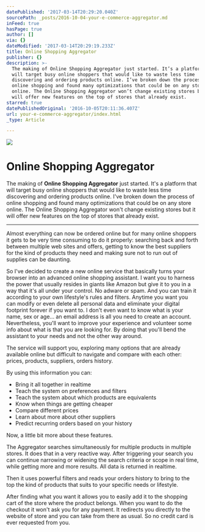 ```yaml
---
datePublished: '2017-03-14T20:29:20.040Z'
sourcePath: _posts/2016-10-04-your-e-commerce-aggregator.md
inFeed: true
hasPage: true
author: []
via: {}
dateModified: '2017-03-14T20:29:19.233Z'
title: Online Shopping Aggregator
publisher: {}
description: >-
  The making of Online Shopping Aggregator just started. It’s a platform that
  will target busy online shoppers that would like to waste less time
  discovering and ordering products online. I’ve broken down the process of
  online shopping and found many optimizations that could be on any store
  online. The Online Shopping Aggregator won’t change existing stores but it
  will offer new features on the top of stores that already exist.
starred: true
datePublishedOriginal: '2016-10-05T20:11:36.407Z'
url: your-e-commerce-aggregator/index.html
_type: Article

---
```

![](https://the-grid-user-content.s3-us-west-2.amazonaws.com/4deec11b-9272-4389-a30e-8631d1c5ac81.png)

# Online Shopping Aggregator

The making of **Online Shopping Aggregator** just started. It's a platform that will target busy online shoppers that would like to waste less time discovering and ordering products online. I've broken down the process of online shopping and found many optimizations that could be on any store online. The Online Shopping Aggregator won't change existing stores but it will offer new features on the top of stores that already exist.

---

Almost everything can now be ordered online but for many online shoppers it gets to be very time consuming to do it properly: searching back and forth between multiple web sites and offers, getting to know the best suppliers for the kind of products they need and making sure not to run out of supplies can be daunting.

So I've decided to create a new online service that basically turns your browser into an advanced online shopping assistant. I want you to harness the power that usually resides in giants like Amazon but give it to you in a way that it's all under your control. No adware or spam. And you can train it according to your own lifestyle's rules and filters. Anytime you want you can modify or even delete all personal data and eliminate your digital footprint forever if you want to. I don't even want to know what is your name, sex or age... an email address is all you need to create an account. Nevertheless, you'll want to improve your experience and volunteer some info about what is that you are looking for. By doing that you'll bend the assistant to your needs and not the other way around.

The service will support you, exploring many options that are already available online but difficult to navigate and compare with each other: prices, products, suppliers, orders history.

By using this information you can:

* Bring it all together in realtime
* Teach the system on preferences and filters 
* Teach the system about which products are equivalents
* Know when things are getting cheaper
* Compare different prices
* Learn about more about other suppliers
* Predict recurring orders based on your history

Now, a little bit more about these features.

The Aggregator searches simultaneously for multiple products in multiple stores. It does that in a very reactive way. After triggering your search you can continue narrowing or widening the search criteria or scope in real time, while getting more and more results. All data is returned in realtime.

Then it uses powerful filters and reads your orders history to bring to the top the kind of products that suits to your specific needs or lifestyle.

After finding what you want it allows you to easily add it to the shopping cart of the store where the product belongs. When you want to do the checkout it won't ask you for any payment. It redirects you directly to the website of store and you can take from there as usual. So no credit card is ever requested from you.